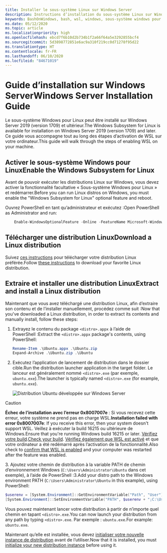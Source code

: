 ```yaml
---
title: Installer le sous-système Linux sur Windows Server
description: Instructions d’installation du sous-système Linux sur Windows Server.
keywords: BashOnWindows, bash, wsl, windows, sous-système windows pour linux, sous-système windows, ubuntu, windows server
ms.date: 05/12/2020
ms.topic: article
ms.localizationpriority: high
ms.openlocfilehash: ebcd7f6b10d2b734b1f2a66f64a5e3292855bcf4
ms.sourcegitcommit: 5d3898772851e6ac9a310f219cc0d71278f95d22
ms.translationtype: HT
ms.contentlocale: fr-FR
ms.lasthandoff: 06/10/2020
ms.locfileid: "84671019"
---
```

# <a name="windows-server-installation-guide"></a><span data-ttu-id="d37e2-104">Guide d’installation sur Windows Server</span><span class="sxs-lookup"><span data-stu-id="d37e2-104">Windows Server Installation Guide</span></span>

<span data-ttu-id="d37e2-105">Le sous-système Windows pour Linux peut être installé sur Windows Server 2019 (version 1709) et ultérieur.</span><span class="sxs-lookup"><span data-stu-id="d37e2-105">The Windows Subsystem for Linux is available for installation on Windows Server 2019 (version 1709) and later.</span></span> <span data-ttu-id="d37e2-106">Ce guide vous accompagne tout au long des étapes d’activation de WSL sur votre ordinateur.</span><span class="sxs-lookup"><span data-stu-id="d37e2-106">This guide will walk through the steps of enabling WSL on your machine.</span></span>

## <a name="enable-the-windows-subsystem-for-linux"></a><span data-ttu-id="d37e2-107">Activer le sous-système Windows pour Linux</span><span class="sxs-lookup"><span data-stu-id="d37e2-107">Enable the Windows Subsystem for Linux</span></span>

<span data-ttu-id="d37e2-108">Avant de pouvoir exécuter les distributions Linux sur Windows, vous devez activer la fonctionnalité facultative « Sous-système Windows pour Linux » et redémarrer.</span><span class="sxs-lookup"><span data-stu-id="d37e2-108">Before you can run Linux distros on Windows, you must enable the "Windows Subsystem for Linux" optional feature and reboot.</span></span>

<span data-ttu-id="d37e2-109">Ouvrez PowerShell en tant qu’administrateur et exécutez :</span><span class="sxs-lookup"><span data-stu-id="d37e2-109">Open PowerShell as Administrator and run:</span></span>

```powershell
    Enable-WindowsOptionalFeature -Online -FeatureName Microsoft-Windows-Subsystem-Linux

```

## <a name="download-a-linux-distribution"></a><span data-ttu-id="d37e2-110">Télécharger une distribution Linux</span><span class="sxs-lookup"><span data-stu-id="d37e2-110">Download a Linux distribution</span></span>

<span data-ttu-id="d37e2-111">Suivez [ces instructions](install-manual.md) pour télécharger votre distribution Linux préférée.</span><span class="sxs-lookup"><span data-stu-id="d37e2-111">Follow [these instructions](install-manual.md) to download your favorite Linux distribution.</span></span>

## <a name="extract-and-install-a-linux-distribution"></a><span data-ttu-id="d37e2-112">Extraire et installer une distribution Linux</span><span class="sxs-lookup"><span data-stu-id="d37e2-112">Extract and install a Linux distribution</span></span>

<span data-ttu-id="d37e2-113">Maintenant que vous avez téléchargé une distribution Linux, afin d’extraire son contenu et de l’installer manuellement, procédez comme suit :</span><span class="sxs-lookup"><span data-stu-id="d37e2-113">Now that you've downloaded a Linux distribution, in order to extract its contents and manually install, follow these steps:</span></span>

1. <span data-ttu-id="d37e2-114">Extrayez le contenu du package `<distro>.appx` à l’aide de PowerShell :</span><span class="sxs-lookup"><span data-stu-id="d37e2-114">Extract the `<distro>.appx` package's contents, using PowerShell:</span></span>

    ```powershell
    Rename-Item .\Ubuntu.appx .\Ubuntu.zip
    Expand-Archive .\Ubuntu.zip .\Ubuntu
    ```

2. <span data-ttu-id="d37e2-115">Exécutez l’application de lancement de distribution dans le dossier cible.</span><span class="sxs-lookup"><span data-stu-id="d37e2-115">Run the distribution launcher application in the target folder.</span></span> <span data-ttu-id="d37e2-116">Le lanceur est généralement nommé `<distro>.exe` (par exemple, `ubuntu.exe`).</span><span class="sxs-lookup"><span data-stu-id="d37e2-116">The launcher is typically named `<distro>.exe` (for example, `ubuntu.exe`).</span></span>

    ![Distribution Ubuntu développée sur Windows Server](media/server-appx-expand.png)

> [!CAUTION]
> <span data-ttu-id="d37e2-118">**Échec de l’installation avec l’erreur 0x8007007e** : Si vous recevez cette erreur, votre système ne prend pas en charge WSL.</span><span class="sxs-lookup"><span data-stu-id="d37e2-118">**Installation failed with error 0x8007007e**: If you receive this error, then your system doesn't support WSL.</span></span> <span data-ttu-id="d37e2-119">Veillez à exécuter la build 16215 ou ultérieure de Windows.</span><span class="sxs-lookup"><span data-stu-id="d37e2-119">Ensure that you're running Windows build 16215 or later.</span></span> <span data-ttu-id="d37e2-120">[Vérifiez votre build](troubleshooting.md#check-your-build-number).</span><span class="sxs-lookup"><span data-stu-id="d37e2-120">[Check your build](troubleshooting.md#check-your-build-number).</span></span> <span data-ttu-id="d37e2-121">[Vérifiez également que WSL est activé](troubleshooting.md#confirm-wsl-is-enabled) et que votre ordinateur a été redémarré après l’activation de la fonctionnalité.</span><span class="sxs-lookup"><span data-stu-id="d37e2-121">Also check to [confirm that WSL is enabled](troubleshooting.md#confirm-wsl-is-enabled) and your computer was restarted after the feature was enabled.</span></span>  

<span data-ttu-id="d37e2-122">3. Ajoutez votre chemin de distribution à la variable PATH de chemin d’environnement Windows (`C:\Users\Administrator\Ubuntu` dans cet exemple), à l’aide de PowerShell :</span><span class="sxs-lookup"><span data-stu-id="d37e2-122">3.Add your distro path to the Windows environment PATH (`C:\Users\Administrator\Ubuntu` in this example), using PowerShell:</span></span>

```powershell
$userenv = [System.Environment]::GetEnvironmentVariable("Path", "User")
[System.Environment]::SetEnvironmentVariable("PATH", $userenv + ";C:\Users\Administrator\Ubuntu", "User")
```

<span data-ttu-id="d37e2-123">Vous pouvez maintenant lancer votre distribution à partir de n’importe quel chemin en tapant `<distro>.exe`.</span><span class="sxs-lookup"><span data-stu-id="d37e2-123">You can now launch your distribution from any path by typing `<distro>.exe`.</span></span> <span data-ttu-id="d37e2-124">Par exemple : `ubuntu.exe`.</span><span class="sxs-lookup"><span data-stu-id="d37e2-124">For example: `ubuntu.exe`.</span></span>

<span data-ttu-id="d37e2-125">Maintenant qu’elle est installée, vous devez [initialiser votre nouvelle instance de distribution](initialize-distro.md) avant de l’utiliser.</span><span class="sxs-lookup"><span data-stu-id="d37e2-125">Now that it is installed, you must [initialize your new distribution instance](initialize-distro.md) before using it.</span></span>
